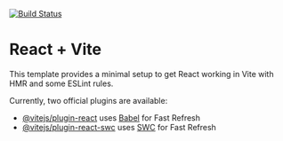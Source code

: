[![Build Status](https://dev.azure.com/k201731/CV-Assignment-1/_apis/build/status%2FM1keZulu.CV-Assignment-1?branchName=main)](https://dev.azure.com/k201731/CV-Assignment-1/_build/latest?definitionId=2&branchName=main)

# React + Vite

This template provides a minimal setup to get React working in Vite with HMR and some ESLint rules.

Currently, two official plugins are available:

- [@vitejs/plugin-react](https://github.com/vitejs/vite-plugin-react/blob/main/packages/plugin-react/README.md) uses [Babel](https://babeljs.io/) for Fast Refresh
- [@vitejs/plugin-react-swc](https://github.com/vitejs/vite-plugin-react-swc) uses [SWC](https://swc.rs/) for Fast Refresh
